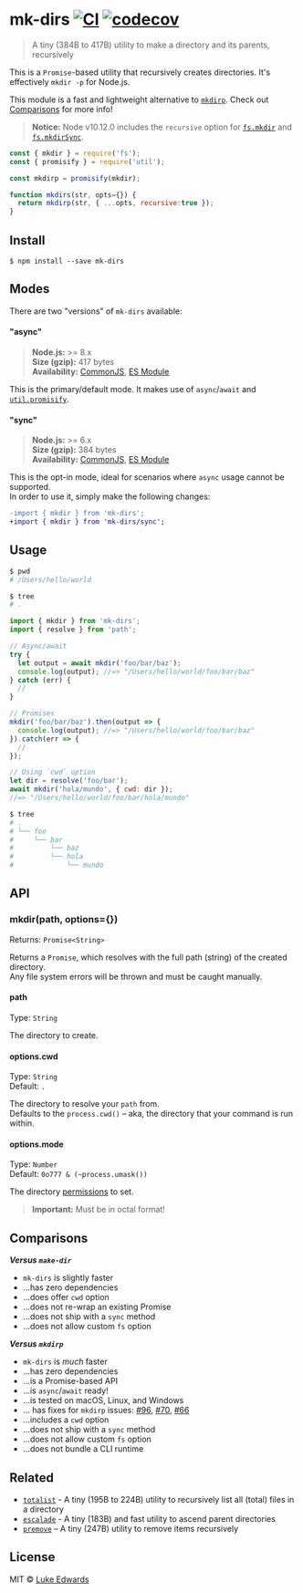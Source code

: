 # mk-dirs [![CI](https://github.com/lukeed/mk-dirs/workflows/CI/badge.svg)](https://github.com/lukeed/mk-dirs/actions) [![codecov](https://badgen.now.sh/codecov/c/github/lukeed/mk-dirs)](https://codecov.io/gh/lukeed/mk-dirs)

> A tiny (384B to 417B) utility to make a directory and its parents, recursively

This is a `Promise`-based utility that recursively creates directories. It's effectively `mkdir -p` for Node.js.

This module is a fast and lightweight alternative to [`mkdirp`](https://github.com/substack/node-mkdirp). Check out [Comparisons](#comparisons) for more info!

> **Notice:** Node v10.12.0 includes the `recursive` option for [`fs.mkdir`](https://nodejs.org/api/fs.html#fs_fs_mkdir_path_options_callback) and [`fs.mkdirSync`](https://nodejs.org/api/fs.html#fs_fs_mkdirsync_path_options).

  ```js
  const { mkdir } = require('fs');
  const { promisify } = require('util');

  const mkdirp = promisify(mkdir);

  function mkdirs(str, opts={}) {
    return mkdirp(str, { ...opts, recursive:true });
  }
  ```


## Install

```
$ npm install --save mk-dirs
```

## Modes

There are two "versions" of `mk-dirs` available:

#### "async"
> **Node.js:** >= 8.x<br>
> **Size (gzip):** 417 bytes<br>
> **Availability:** [CommonJS](https://unpkg.com/mk-dirs/dist/index.js), [ES Module](https://unpkg.com/mk-dirs/dist/index.mjs)

This is the primary/default mode. It makes use of `async`/`await` and [`util.promisify`](https://nodejs.org/api/util.html#util_util_promisify_original).

#### "sync"
> **Node.js:** >= 6.x<br>
> **Size (gzip):** 384 bytes<br>
> **Availability:** [CommonJS](https://unpkg.com/mk-dirs/sync/index.js), [ES Module](https://unpkg.com/mk-dirs/sync/index.mjs)

This is the opt-in mode, ideal for scenarios where `async` usage cannot be supported.<br>In order to use it, simply make the following changes:

```diff
-import { mkdir } from 'mk-dirs';
+import { mkdir } from 'mk-dirs/sync';
```


## Usage

```sh
$ pwd
# /Users/hello/world

$ tree
# .
```

```js
import { mkdir } from 'mk-dirs';
import { resolve } from 'path';

// Async/await
try {
  let output = await mkdir('foo/bar/baz');
  console.log(output); //=> "/Users/hello/world/foo/bar/baz"
} catch (err) {
  //
}

// Promises
mkdir('foo/bar/baz').then(output => {
  console.log(output); //=> "/Users/hello/world/foo/bar/baz"
}).catch(err => {
  //
});

// Using `cwd` option
let dir = resolve('foo/bar');
await mkdir('hola/mundo', { cwd: dir });
//=> "/Users/hello/world/foo/bar/hola/mundo"
```

```sh
$ tree
# .
# └── foo
#     └── bar
#         └── baz
#         └── hola
#             └── mundo
```


## API

### mkdir(path, options={})
Returns: `Promise<String>`

Returns a `Promise`, which resolves with the full path (string) of the created directory.<br>
Any file system errors will be thrown and must be caught manually.

#### path
Type: `String`

The directory to create.

#### options.cwd
Type: `String`<br>
Default: `.`

The directory to resolve your `path` from.<br>
Defaults to the `process.cwd()` – aka, the directory that your command is run within.

#### options.mode
Type: `Number`<br>
Default: `0o777 & (~process.umask())`

The directory [permissions](https://x-team.com/blog/file-system-permissions-umask-node-js/) to set.

> **Important:** Must be in octal format!


## Comparisons

***Versus `make-dir`***

* `mk-dirs` is slightly faster
* ...has zero dependencies
* ...does offer `cwd` option
* ...does not re-wrap an existing Promise
* ...does not ship with a `sync` method
* ...does not allow custom `fs` option

***Versus `mkdirp`***

* `mk-dirs` is _much_ faster
* ...has zero dependencies
* ...is a Promise-based API
* ...is `async`/`await` ready!
* ...is tested on macOS, Linux, and Windows
* ... has fixes for `mkdirp` issues: [#96](https://github.com/substack/node-mkdirp/pull/96), [#70](https://github.com/substack/node-mkdirp/issues/70), [#66](https://github.com/substack/node-mkdirp/issues/66)
* ...includes a `cwd` option
* ...does not ship with a `sync` method
* ...does not allow custom `fs` option
* ...does not bundle a CLI runtime

## Related

- [`totalist`](https://github.com/lukeed/totalist) - A tiny (195B to 224B) utility to recursively list all (total) files in a directory
- [`escalade`](https://github.com/lukeed/escalade) - A tiny (183B) and fast utility to ascend parent directories
- [`premove`](https://github.com/lukeed/premove) – A tiny (247B) utility to remove items recursively

## License

MIT © [Luke Edwards](https://lukeed.com)

